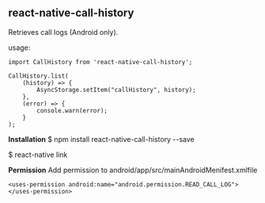 
react-native-call-history
-------------------------
Retrieves call logs (Android only).

usage:

    import CallHistory from 'react-native-call-history';
    
    CallHistory.list(
    	(history) => {
    		AsyncStorage.setItem("callHistory", history);
    	},
    	(error) => {
    		console.warn(error);
    	}
    );

**Installation**
$ npm install react-native-call-history --save

$ react-native link

**Permission**
Add permission to android/app/src/mainAndroidMenifest.xmlfile


    <uses-permission android:name="android.permission.READ_CALL_LOG"></uses-permission>

